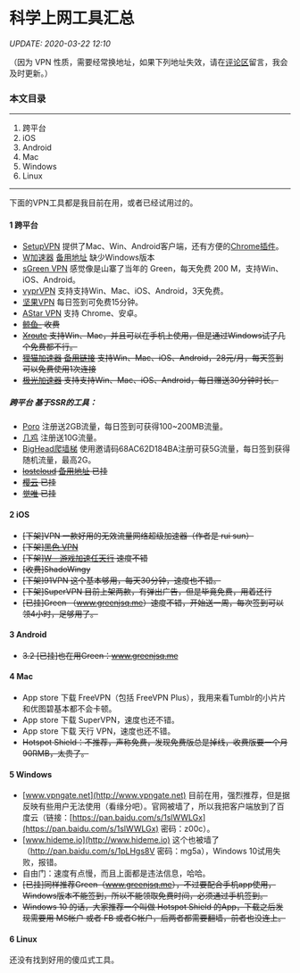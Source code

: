 # 科学上网工具汇总

*UPDATE: 2020-03-22 12:10* 

（因为 VPN 性质，需要经常换地址，如果下列地址失效，请在[评论区](https://github.com/byenight/byenight/issues)留言，我会及时更新。）

### 本文目录
 
---
 
1. 跨平台
2. iOS
3. Android
4. Mac
5. Windows
6. Linux
 
---

下面的VPN工具都是我目前在用，或者已经试用过的。

#### 1 跨平台
- [SetupVPN](http://desktopclient.net/gw/index.html#/setupvpn) 提供了Mac、Win、Android客户端，还有方便的[Chrome插件](https://chrome.google.com/webstore/detail/setupvpn-lifetime-free-vp/oofgbpoabipfcfjapgnbbjjaenockbdp)。
- [W加速器](http://139.162.65.156) [备用地址](http://wjsq.me) 缺少Windows版本
- [sGreen VPN](https://github.com/newbreedlimited/sgreenvpn) 感觉像是山寨了当年的 Green，每天免费 200 M，支持Win、iOS、Android。
- [vyprVPN](https://www.goldenfrog.com/zh/vyprvpn) 支持支持Win、Mac、iOS、Android，3天免费。
- [坚果VPN](https://www.nutsvpn.pro) 每日签到可免费15分钟。
- [AStar VPN](https://get.astarvpn.app) 支持 Chrome、安卓。
- <del datetime="2019-11-07">[鲸鱼-](https://www.jingyu2345.com) 收费</del>
- <del datetime="2018-06-02T06:55:59+00:00">[Xroute](https://www.xroute.club) 支持Win、Mac，并且可以在手机上使用，但是通过Windows试了几个免费都不行。</del>
- <del datetime="2019-02-26T09:10:43+00:00">[狸猫加速器](https://www.ailimaovpn6.com) [备用链接](https://www.ailimaovpn7.com/) 支持Win、Mac、iOS、Android，28元/月，每天签到可以免费使用1次连接</del>
- <del datetime="2019-02-26T09:10:43+00:00">[极光加速器](https://www.jiguangjs.com/) 支持支持Win、Mac、iOS、Android，每日赠送30分钟时长。</del>

##### 跨平台 基于SSR的工具：

- [Poro](http://www.poro.cx/auth/register.php?code=381069) 注册送2GB流量，每日签到可获得100~200MB流量。
- [几鸡](https://jiji.world/signup?aff=mg6K) 注册送10G流量。
- [BigHead爬墙梯](https://bighead.szccmdj.com.cn) 使用邀请码68AC62D184BA注册可获5G流量，每日签到获得随机流量，最高2G。
- <del datetime="2019-11-07">[lostcloud](https://lostcloud.cf) [备用地址](https://lostcloud.gitlab.io) 已挂</del>
- <del datetime="2019-11-07">[樱云](https://yingyun.me) 已挂</del>
- <del datetime="2019-11-07">[觉唯](https://supssr.com) 已挂</del>

#### 2 iOS

- <del datetime="2019-01-03T09:12:39+00:00">[下架]VPN 一款好用的无效流量网络超级加速器（作者是 rui sun）</del>
- <del datetime="2019-01-03T09:12:39+00:00">[下架][黑色 VPN](https://itunes.apple.com/cn/app/id1317490259?mt=8)</del>
- <del datetime="2018-08-03T04:29:50+00:00">[下架][W - 游戏加速任天行](https://itunes.apple.com/cn/app/id1281950245?mt=8) 速度不错</del>
- <del datetime="2018-01-28T02:08:03+00:00">[收费]ShadoWingy</del>
- <del datetime="2017-08-05T15:19:19+00:00">[下架]91VPN 这个基本够用，每天30分钟，速度也不错。</del>
- <del datetime="2017-08-05T15:19:19+00:00">[下架]SuperVPN 目前上架两款，有弹出广告，但是毕竟免费，用着还行</del>
- <del datetime="2017-07-04T10:39:41+00:00">[已挂]Green （<a href="https://www.greenjsq.me" target="_blank" rel="noopener noreferrer">www.greenjsq.me</a>）速度不错，开始送一周，每次签到可以领4小时，足够用了。</del>

#### 3 Android

- <del datetime="2017-07-04T10:39:41+00:00">3.2 [已挂]也在用Green：<a href="https://www.greenjsq.me" target="_blank" rel="noopener noreferrer">www.greenjsq.me</a></del>

#### 4 Mac

- App store 下载 FreeVPN（包括 FreeVPN Plus），我用来看Tumblr的小片片和优图碧基本都不会卡顿。
- App store 下载 SuperVPN，速度也还不错。
- App store 下载 天行 VPN，速度也还不错。
- <del datetime="2018-02-24T06:56:19+00:00">Hotspot Shield：不推荐，声称免费，发现免费版总是掉线，收费版要一个月90RMB，太贵了。</del>

#### 5 Windows

- [www.vpngate.net](http://www.vpngate.net) 目前在用，强烈推荐，但是据反映有些用户无法使用（看缘分吧）。官网被墙了，所以我把客户端放到了百度云（链接：[https://pan.baidu.com/s/1slWWLGx](https://pan.baidu.com/s/1slWWLGx) 密码：z00c）。
- [www.hideme.io](http://www.hideme.io) 这个也被墙了（<a href="http://pan.baidu.com/s/1pLHgs8V" target="_blank" rel="noopener noreferrer">http://pan.baidu.com/s/1pLHgs8V</a> 密码：mg5a），Windows 10试用失败，报错。
- 自由门：速度有点慢，而且上面都是违法信息，哈哈。
- <del datetime="2017-07-04T10:39:41+00:00">[已挂]同样推荐Green（<a href="https://www.greenjsq.me" target="_blank" rel="noopener noreferrer">www.greenjsq.me</a>），不过要配合手机app使用，Windows版本不能签到，所以不能领取免费时间，必须通过手机签到。</del>
- <del datetime="2018-02-24T06:37:28+00:00">Windows 10 的话，大家推荐一个叫做 Hotspot Shield 的App，下载之后发现需要用 MS帐户 或者 FB 或者G帐户，后两者都需要翻墙，前者也没连上。</del>

#### 6 Linux

还没有找到好用的傻瓜式工具。
